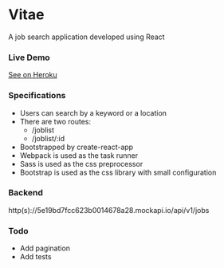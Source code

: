 # Vitae

A job search application developed using React

### Live Demo

[See on Heroku](https://vitae-mt.herokuapp.com)

### Specifications

* Users can search by a keyword or a location
* There are two routes: 
    * /joblist
    * /joblist/:id
* Bootstrapped by create-react-app
* Webpack is used as the task runner
* Sass is used as the css preprocessor
* Bootstrap is used as the css library with small configuration

### Backend

http(s)://5e19bd7fcc623b0014678a28.mockapi.io/api/v1/jobs

### Todo

* Add pagination
* Add tests


